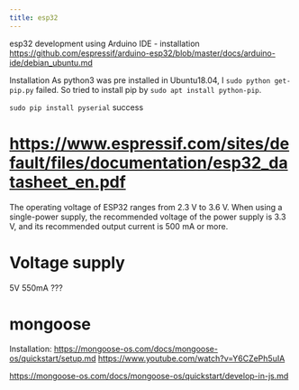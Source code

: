 ```yaml
---
title: esp32
---
```


esp32 development using Arduino  IDE - installation
https://github.com/espressif/arduino-esp32/blob/master/docs/arduino-ide/debian_ubuntu.md

Installation
As python3 was pre installed in Ubuntu18.04, I `sudo python get-pip.py` failed.
So tried to install pip by `sudo apt install python-pip`. 

`sudo pip install pyserial` success


# https://www.espressif.com/sites/default/files/documentation/esp32_datasheet_en.pdf
The operating voltage of ESP32 ranges from 2.3 V to 3.6 V. When using a single-power supply, the recommended voltage of the power supply is 3.3 V, and its recommended output current is 500 mA or more.

# Voltage supply
5V 550mA ???

# mongoose
Installation: https://mongoose-os.com/docs/mongoose-os/quickstart/setup.md
https://www.youtube.com/watch?v=Y6CZePh5uIA

https://mongoose-os.com/docs/mongoose-os/quickstart/develop-in-js.md
